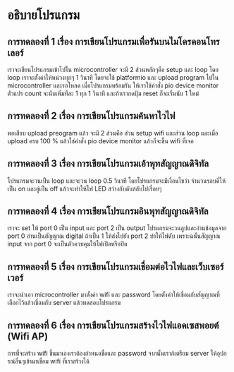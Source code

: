 # อธิบายโปรแกรม

## การทดลองที่ 1 เรื่อง การเขียนโปรแกรมเพื่อรันบนไมโครคอนโทรเลอร์
เราจะเขียนโปรแกรมเข้าไปใน microcontroller จะมี 2 ส่วนหลักๆคือ setup และ loop โดย loop เราจะตั้งค่าให้หน่วงทุกๆ 1 วินาที โดยจะใช้ platformio และ upload program ไปใน microcontroller และรอโหลด เมื่อโปรแกรมพร้อมรัน ให้เราใช้คำสั่ง pio device monitor ตัวแปร count จะนับเพิ่มทีละ 1 ทุก 1 วินาที และถ้าเรากดปุ้ม reset ก็จะเริ่มนับ 1 ใหม่

## การทดลองที่ 2 เรื่อง การเขียนโปรแกรมค้นหาไวไฟ
พอเสียบ upload preogram แล้ว จะมี 2 ส่วนคือ ส่วน setup wifi และส่วน loop และเมื่อ upload ครบ 100 % แล้วใช่คำสั่ง pio device monitor แล้วก็จะขึ้น wifi ที่เจอ

## การทดลองที่ 3 เรื่อง การเขียนโปรแกรมเอ้าพุทสัญญาณดิจิทัล
โปรแกรมจะวนเป็น loop และจะวน loop 0.5 วินาที โดยโปรแกรมจะมีเงื่อนไขว่า จำนวนรอบคี่ให้เป็น on และคู่เป็น off แล้วจะทำให้ไฟ LED สว่างกับดับสลับไปเรื่อยๆ

## การทดลองที่ 4 เรื่อง การเขียนโปรแกรมอินพุทสัญญาณดิจิทัล
เราจะ set ให้ port 0 เป็น input และ port 2 เป็น output โปรแกรมจะวนลูปและอ่านข้อมูลจาก port 0 อ่านเป็นสัญญาณ digital ถ้าเป็น 1 ให้ส่งไปยัง port 2 ทำให้ไฟดับ เพราะฉนั้นสัญญาณ input จาก port 0 จะเป็นตัวควบคุมให้ไฟเปิดหรือปิด

## การทดลองที่ 5 เรื่อง การเขียนโปรแกรมเชื่อมต่อไวไฟและเว็บเซอร์เวอร์
เราจะนำเอา microcontroller มาตั้งค่า wifi และ password โดยตั้งค่าให้เชื่อมกับสัญญาณที่เลือกไว้แล้วเชื่อมกับ server แล้วทดสอบโปรแกรม

## การทดลองที่ 6 เรื่อง การเขียนโปรแกรมสร้างไวไฟแอคเซสพอยต์ (Wifi AP)
การที่จะสร้าง wifi ขึ้นมาเองเราต้องกำหนดชื่อและ password จากนั้นเราก้เตรียม server ให้อุปกรณ์อื่นๆเข้ามาเชื่อม wifi ที่เราสร้างได้
